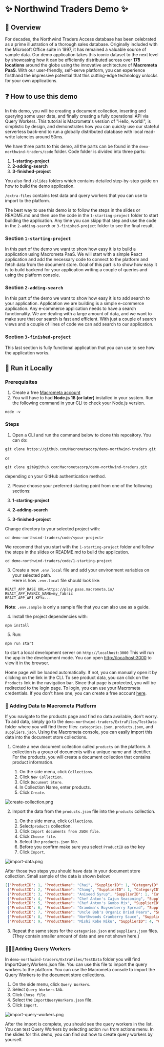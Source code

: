 # ✨ Northwind Traders Demo ✨

## 👀 Overview

For decades, the Northwind Traders Access database has been celebrated as a prime illustration of a thorough sales database. 
Originally included with the Microsoft Office suite in 1997, it has remained a valuable source of sample data. 
Our demo application takes this iconic dataset to the next level by showcasing how it can be efficiently distributed across over **175 locations** around the globe using the innovative architecture of **Macrometa PaaS**. 
With our user-friendly, self-serve platform, you can experience firsthand the impressive potential that this cutting-edge technology unlocks for your own applications.

## ❓ How to use this demo

In this demo, you will be creating a document collection, inserting and querying some user data, and finally creating a fully operational API via Query Workers. 
This tutorial is Macrometa's version of "Hello, world!", is simplistic by design, and demonstrates how you can quickly use our stateful serverless back-end to run a globally distributed database with local read-write latencies around 50ms.

We have three parts to this demo, all the parts can be found in the `demo-northwind-traders/code` folder.
Code folder is divided into three parts:
1. **1-starting-project**
2. **2-adding-search**
3. **3-finished-project**

You also find `/slides` folders which contains detailed step-by-step guide on how to build the demo application.

`/extra-files` contains test data and query workers that you can use to import to the platform.

The best way to use this demo is to follow the steps in the slides or README.md and then use the code in the `1-starting-project` folder to start building the application.
Any time you can skipp that step and use the code in the `2-adding-search` or `3-finished-project` folder to see the final result.

### Section `1-starting-project`
In this part of the demo we want to show how easy it is to build a application using Macrometa PaaS.
We will start with a simple React application and add the necessary code to connect to the platform and fetch data from the document store.
Goal of this part is to show how easy it is to build backend for your application writing a couple of queries and using the platform console.

### Section `2-adding-search`
In this part of the demo we want to show how easy it is to add search to your application.
Application we are building is a simple e-commerce application. Any e-commerce application needs to have a search functionality.
We are dealing with a large amount of data, and we want to make sure that our search is fast and efficient.
With just a couple of search views and a couple of lines of code we can add search to our application.

### Section `3-finished-project`
This last section is fully functional application that you can use to see how the application works.

## 🚀 Run it Locally

### Prerequisites

1. Create a free [Macrometa account](https://auth-play.macrometa.io/sign-up)
2. You will have to had **Node.js 18 (or later)** installed in your system. Run the following command in your CLI to check your Node.js version.

```
node -v
```

### Steps

1. Open a CLI and run the command below to clone this repository. You can do:

```
git clone https://github.com/Macrometacorp/demo-northwind-traders.git
```

or

```
git clone git@github.com:Macrometacorp/demo-northwind-traders.git
```

depending on your GitHub authentication method.

2. Please choose your preferred starting point from one of the following sections:


1. **1-starting-project**
2. **2-adding-search**
3. **3-finished-project**

Change directory to your selected project with:

```
cd demo-northwind-traders/code/<your-project>
```

We recomend that you start with the `1-starting-project` folder and follow the steps in the slides or README.md to build the application.

```
cd demo-northwind-traders/code/1-starting-project
```

3. Create a new `.env.local` file and add your environment variables on your selected path.  
Here is how `.env.local` file should look like:

```
REACT_APP_BASE_URL=https://play.paas.macrometa.io/
REACT_APP_FABRIC_NAME=my_fabric
REACT_APP_API_KEY=...
```

**Note**: `.env.sample` is only a sample file that you can also use as a guide.

4. Install the project dependencies with:

```
npm install
```

5. Run:

```
npm run start
```

to start a local development server on `http://localhost:3000`
This will run the app in the development mode. You can open [http://localhost:3000](http://localhost:3000) to view it in the browser.


Home page will be loaded automatically. If not, you can manually open it by clicking on the link in the CLI.
To see product data, you can click on the `Products` link in the navigation bar. Since that page is protected, you will be redirected to the login page.
To login, you can use your Macrometa credentials. If you don't have one, you can create a free account [here](https://play.macrometa.io/signup).

### 📝 Adding Data to Macrometa Platform
If you navigate to the products page and find no data available, don't worry. 
To add data, simply go to the `demo-northwind-traders/ExtraFiles/TestData` folder where you will find three files: `categories.json`, `products.json`, and `suppliers.json`. 
Using the Macrometa console, you can easily import this data into the document store collections.

1. Create a new document collection called `products` on the platform.
A collection is a group of documents with a unique name and identifier. For the products, you will create a document collection that contains product information.

    1. On the side menu, click `Collections`.
    2. Click `New Collection`.
    3. Click `Document Store`.
    4. In Collection Name, enter products.
    5. Click `Create`.

![create-collection.png](photos/create-collection.png)

2. Import the data from the `products.json` file into the `products` collection.

    1. On the side menu, click `Collections`.
    2. Select`products` collection.
    3. Click `Import documents from JSON file`.
    4. Click `Choose file`.
    5. Select the `products.json` file.
    6. Before you confirm make sure you select `ProductID` as the key
    7. Click `Import`.

![import-data.png](photos/import-data.png)

After those two steps you should have data in your document store collection.
Small sample of the data is shown below:
```json
[{"ProductID": 1, "ProductName": "Chai", "SupplierID": 1, "CategoryID": 1, "QuantityPerUnit": "10 boxes x 20 bags", "UnitPrice": 18, "UnitsInStock": 39, "UnitsOnOrder": 0, "ReorderLevel": 10, "Discontinued": "0"},
 {"ProductID": 2, "ProductName": "Chang", "SupplierID": 1, "CategoryID": 1, "QuantityPerUnit": "24 - 12 oz bottles", "UnitPrice": 19, "UnitsInStock": 17, "UnitsOnOrder": 40, "ReorderLevel": 25, "Discontinued": "0"},
 {"ProductID": 3, "ProductName": "Aniseed Syrup", "SupplierID": 1, "CategoryID": 2, "QuantityPerUnit": "12 - 550 ml bottles", "UnitPrice": 10, "UnitsInStock": 13, "UnitsOnOrder": 70, "ReorderLevel": 25, "Discontinued": "0"},
 {"ProductID": 4, "ProductName": "Chef Anton's Cajun Seasoning", "SupplierID": 2, "CategoryID": 2, "QuantityPerUnit": "48 - 6 oz jars", "UnitPrice": 22, "UnitsInStock": 53, "UnitsOnOrder": 0, "ReorderLevel": 0, "Discontinued": "0"},
 {"ProductID": 5, "ProductName": "Chef Anton's Gumbo Mix", "SupplierID": 2, "CategoryID": 2, "QuantityPerUnit": "36 boxes", "UnitPrice": 21.35, "UnitsInStock": 0, "UnitsOnOrder": 0, "ReorderLevel": 0, "Discontinued": "1"},
 {"ProductID": 6, "ProductName": "Grandma's Boysenberry Spread", "SupplierID": 3, "CategoryID": 2, "QuantityPerUnit": "12 - 8 oz jars", "UnitPrice": 25, "UnitsInStock": 120, "UnitsOnOrder": 0, "ReorderLevel": 25, "Discontinued": "0"},
 {"ProductID": 7, "ProductName": "Uncle Bob's Organic Dried Pears", "SupplierID": 3, "CategoryID": 7, "QuantityPerUnit": "12 - 1 lb pkgs.", "UnitPrice": 30, "UnitsInStock": 15, "UnitsOnOrder": 0, "ReorderLevel": 10, "Discontinued": "0"},
 {"ProductID": 8, "ProductName": "Northwoods Cranberry Sauce", "SupplierID": 3, "CategoryID": 2, "QuantityPerUnit": "12 - 12 oz jars", "UnitPrice": 40, "UnitsInStock": 6, "UnitsOnOrder": 0, "ReorderLevel": 0, "Discontinued": "0"},
 {"ProductID": 9, "ProductName": "Mishi Kobe Niku", "SupplierID": 4, "CategoryID": 6, "QuantityPerUnit": "18 - 500 g pkgs.", "UnitPrice": 97, "UnitsInStock": 29, "UnitsOnOrder": 0, "ReorderLevel": 0, "Discontinued": "1"}]
```

3. Repeat the same steps for the `categories.json` and `suppliers.json` files. (They contain smaller amount of data and are not shown here.)


### 👷‍♀️👷Adding Query Workers
In `demo-northwind-traders/ExtraFiles/TestData` folder you will find ImportQueryWorkers.json file. You can use this file to import the query workers to the platform.
You can use the Macrometa console to import the Query Workers to the document store collections.

1. On the side menu, click `Query Workers`.
2. Select `Query Workers` tab.
3. Click `Chose file`.
4. Select the `ImportQueryWorkers.json` file.
5. Click `Import`.

![import-query-workers.png](photos/import-query-workers.png)

After the import is complete, you should see the query workers in the list. You can test Query Workers by selecting action `run` from actions menu.
In the slides for this demo, you can find out how to create query workers by yourself.